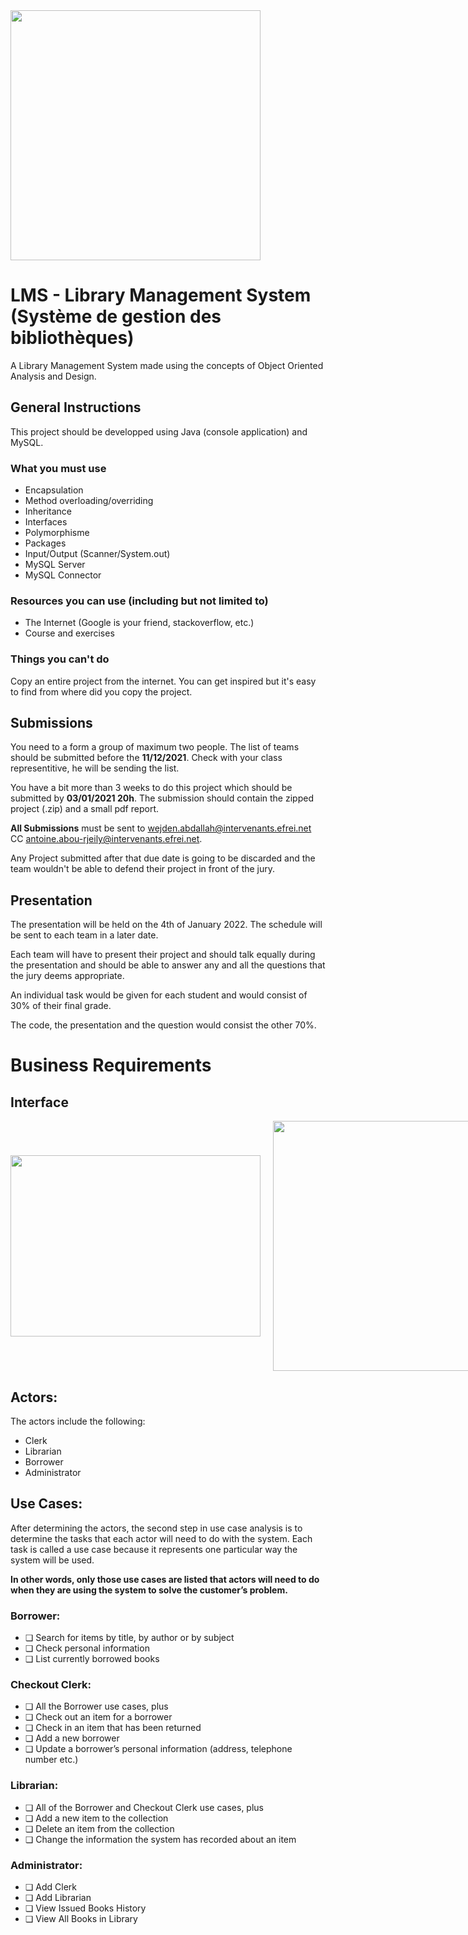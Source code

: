 <img src="./Logo-Efrei-2017-Fr-Web.png" width="400">
<br/>

# LMS - Library Management System (Système de gestion des bibliothèques)

A Library Management System made using the concepts of Object Oriented Analysis and Design.

## General Instructions

This project should be developped using Java (console application) and MySQL.

### What you must use
  <ul>
    <li>Encapsulation</li>
    <li>Method overloading/overriding</li>
    <li>Inheritance</li>
    <li>Interfaces</li>
    <li>Polymorphisme</li>
    <li>Packages</li>
    <li>Input/Output (Scanner/System.out)</li>
    <li>MySQL Server</li>
    <li>MySQL Connector</li>
  </ul>

### Resources you can use (including but not limited to)
  <ul>
    <li>The Internet (Google is your friend, stackoverflow, etc.)</li>
    <li>Course and exercises</li>
  </ul>

### Things you can't do
Copy an entire project from the internet. You can get inspired but it's easy to find from where did you copy the project.

## Submissions

You need to a form a group of maximum two people. The list of teams should be submitted before the **11/12/2021**. Check with your class representitive, he will be sending the list.

You have a bit more than 3 weeks to do this project which should be submitted by **03/01/2021 20h**.
The submission should contain the zipped project (.zip) and a small pdf report.

**All Submissions** must be sent to [wejden.abdallah@intervenants.efrei.net](mailto:wejden.abdallah@intervenants.efrei.net) CC [antoine.abou-rjeily@intervenants.efrei.net](mailto:antoine.abou-rjeily@intervenants.efrei.net).

Any Project submitted after that due date is going to be discarded and the team wouldn't be able to defend their project in front of the jury.

## Presentation
The presentation will be held on the 4th of January 2022. The schedule will be sent to each team in a later date.

Each team will have to present their project and should talk equally during the presentation and should be able to answer any and all the questions that the jury deems appropriate. 


An individual task would be given for each student and would consist of 30% of their final grade.

The code, the presentation and the question would consist the other 70%.

# Business Requirements

## Interface

<div style="display:flex; flex-grow:0; gap: 20px; align-items: center">
   <img src="./interface.PNG" width="400" height="290"/>
   <img src="./interface2.PNG" width="400"/>
</div>

## Actors:

The actors include the following:

- Clerk
- Librarian
- Borrower
- Administrator

## Use Cases:

After determining the actors, the second step in use case analysis is to determine the tasks that each actor will need to do with the system. Each task is called a use case because it represents one particular way the system will be used.

**In other words, only those use cases are listed that actors will need to do when they are using the system to solve the customer’s problem.**

### Borrower:

- ❏ Search for items by title, by author or by subject
- ❏ Check personal information
- ❏ List currently borrowed books

### Checkout Clerk:

- ❏ All the Borrower use cases, plus
- ❏ Check out an item for a borrower
- ❏ Check in an item that has been returned
- ❏ Add a new borrower
- ❏ Update a borrower’s personal information (address, telephone number etc.)

### Librarian:

- ❏ All of the Borrower and Checkout Clerk use cases, plus
- ❏ Add a new item to the collection
- ❏ Delete an item from the collection
- ❏ Change the information the system has recorded about an item

### Administrator:

- ❏ Add Clerk
- ❏ Add Librarian
- ❏ View Issued Books History
- ❏ View All Books in Library
